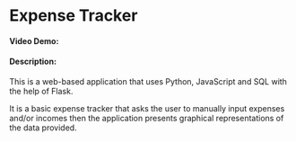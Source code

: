 # Expense Tracker
#### Video Demo:  <URL HERE>
#### Description:
This is a web-based application that uses Python, JavaScript and SQL with the help of Flask.

It is a basic expense tracker that asks the user to manually input expenses and/or incomes then the application presents graphical representations of the data provided.
